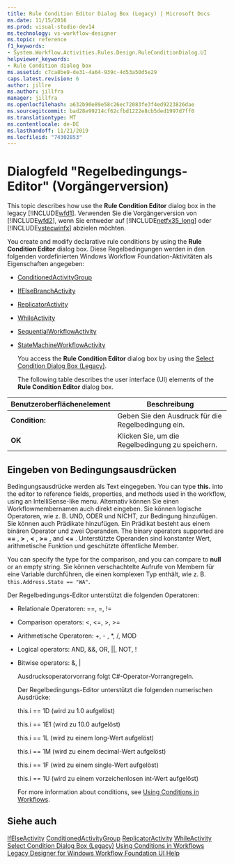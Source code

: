 ```yaml
---
title: Rule Condition Editor Dialog Box (Legacy) | Microsoft Docs
ms.date: 11/15/2016
ms.prod: visual-studio-dev14
ms.technology: vs-workflow-designer
ms.topic: reference
f1_keywords:
- System.Workflow.Activities.Rules.Design.RuleConditionDialog.UI
helpviewer_keywords:
- Rule Condition dialog box
ms.assetid: c7ca8be9-de31-4a64-939c-4d53a50d5e29
caps.latest.revision: 6
author: jillre
ms.author: jillfra
manager: jillfra
ms.openlocfilehash: a632b90e89e58c26ec72083fe3f4ed9223826dae
ms.sourcegitcommit: bad28e99214cf62cfbd1222e8cb5ded1997d7ff0
ms.translationtype: MT
ms.contentlocale: de-DE
ms.lasthandoff: 11/21/2019
ms.locfileid: "74302853"
---
```

# <a name="rule-condition-editor-dialog-box-legacy"></a>Dialogfeld "Regelbedingungs-Editor" (Vorgängerversion)
This topic describes how use the **Rule Condition Editor** dialog box in the legacy [!INCLUDE[wfd1](../includes/wfd1-md.md)]. Verwenden Sie die Vorgängerversion von [!INCLUDE[wfd2](../includes/wfd2-md.md)], wenn Sie entweder auf [!INCLUDE[netfx35_long](../includes/netfx35-long-md.md)] oder [!INCLUDE[vstecwinfx](../includes/vstecwinfx-md.md)] abzielen möchten.

 You create and modify declarative rule conditions by using the **Rule Condition Editor** dialog box. Diese Regelbedingungen werden in den folgenden vordefinierten Windows Workflow Foundation-Aktivitäten als Eigenschaften angegeben:

- [ConditionedActivityGroup](https://go.microsoft.com/fwlink?LinkID=65017)

- [IfElseBranchActivity](https://go.microsoft.com/fwlink?LinkID=65034)

- [ReplicatorActivity](https://go.microsoft.com/fwlink?LinkID=65039)

- [WhileActivity](https://go.microsoft.com/fwlink?LinkID=65049)

- [SequentialWorkflowActivity](https://go.microsoft.com/fwlink?LinkID=65040)

- [StateMachineWorkflowActivity](https://go.microsoft.com/fwlink?LinkID=65045)

  You access the **Rule Condition Editor** dialog box by using the [Select Condition Dialog Box (Legacy)](../workflow-designer/select-condition-dialog-box-legacy.md).

  The following table describes the user interface (UI) elements of the **Rule Condition Editor** dialog box.

|Benutzeroberflächenelement|Beschreibung|
|----------------|-----------------|
|**Condition:**|Geben Sie den Ausdruck für die Regelbedingung ein.|
|**OK**|Klicken Sie, um die Regelbedingung zu speichern.|

## <a name="entering-condition-expressions"></a>Eingeben von Bedingungsausdrücken
 Bedingungsausdrücke werden als Text eingegeben. You can type **this.** into the editor to reference fields, properties, and methods used in the workflow, using an IntelliSense-like menu. Alternativ können Sie einen Workflowmembernamen auch direkt eingeben. Sie können logische Operatoren, wie z. B. UND, ODER und NICHT, zur Bedingung hinzufügen. Sie können auch Prädikate hinzufügen. Ein Prädikat besteht aus einem binären Operator und zwei Operanden. The binary operators supported are **==** , **>** , **\<** , **>=** , and **<=** . Unterstützte Operanden sind konstanter Wert, arithmetische Funktion und geschützte öffentliche Member.

 You can specify the type for the comparison, and you can compare to **null** or an empty string. Sie können verschachtelte Aufrufe von Membern für eine Variable durchführen, die einen komplexen Typ enthält, wie z. B. `this.Address.State == "WA"`.

 Der Regelbedingungs-Editor unterstützt die folgenden Operatoren:

- Relationale Operatoren: ==, =, !=

- Comparison operators: <, \<=, >, >=

- Arithmetische Operatoren: +, - , *, /, MOD

- Logical operators: AND, &&, OR, &#124;&#124;, NOT, !

- Bitwise operators: &, &#124;

  Ausdrucksoperatorvorrang folgt C#-Operator-Vorrangregeln.

  Der Regelbedingungs-Editor unterstützt die folgenden numerischen Ausdrücke:

  this.i == 1D (wird zu 1.0 aufgelöst)

  this.i == 1E1 (wird zu 10.0 aufgelöst)

  this.i == 1L (wird zu einem long-Wert aufgelöst)

  this.i == 1M (wird zu einem decimal-Wert aufgelöst)

  this.i == 1F (wird zu einem single-Wert aufgelöst)

  this.i == 1U (wird zu einem vorzeichenlosen int-Wert aufgelöst)

  For more information about conditions, see [Using Conditions in Workflows](https://go.microsoft.com/fwlink?LinkID=65009).

## <a name="see-also"></a>Siehe auch
 [IfElseActivity](https://go.microsoft.com/fwlink?LinkID=65033) [ConditionedActivityGroup](https://go.microsoft.com/fwlink?LinkID=65017) [ReplicatorActivity](https://go.microsoft.com/fwlink?LinkID=65039) [WhileActivity](https://go.microsoft.com/fwlink?LinkID=65049) [Select Condition Dialog Box (Legacy)](../workflow-designer/select-condition-dialog-box-legacy.md) [Using Conditions in Workflows](https://go.microsoft.com/fwlink?LinkID=65009) [Legacy Designer for Windows Workflow Foundation UI Help](../workflow-designer/legacy-designer-for-windows-workflow-foundation-ui-help.md)